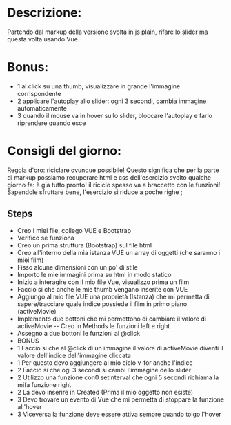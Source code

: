 # Descrizione:
Partendo dal markup della versione svolta in js plain, rifare lo slider ma questa volta usando Vue.



# Bonus: 
- 1 al click su una thumb, visualizzare in grande l'immagine corrispondente
- 2 applicare l'autoplay allo slider: ogni 3 secondi, cambia immagine automaticamente
- 3 quando il mouse va in hover sullo slider, bloccare l'autoplay e farlo riprendere quando esce

# Consigli del giorno:
Regola d'oro: riciclare ovunque possibile! Questo significa che per la parte di markup possiamo recuperare html e css dell'esercizio svolto qualche giorno fa: è già tutto pronto!
il riciclo spesso va a braccetto con le funzioni! Sapendole sfruttare bene, l'esercizio si riduce a poche righe ;

## Steps
- Creo i miei file, collego VUE e Bootstrap
- Verifico se funziona
- Creo un prima struttura (Bootstrap) sul file html
- Creo all'interno della mia istanza VUE un array di oggetti (che saranno i miei film)
- Fisso alcune dimensioni con un po' di stile
- Importo le mie immagini prima su html in modo statico
- Inizio a interagire con il mio file Vue, visualizzo prima un film
- Faccio si che anche le mie thumb vengano inserite con VUE
- Aggiungo al mio file VUE una proprietà (Istanza) che mi permetta di sapere/tracciare quale indice possiede il film in primo piano (activeMovie)
- Implemento due bottoni che mi permettono di cambiare il valore di activeMovie
-- Creo in Methods le funzioni left e right
- Assegno a due bottoni le funzioni al @click
- BONUS
 - 1 Faccio si che al @click di un immagine il valore di activeMovie diventi il valore dell'indice dell'immagine cliccata
 - 1 Per questo devo aggiungere al mio ciclo v-for anche l'indice
 - 2 Faccio si che ogi 3 secondi si cambi l'immagine dello slider
 - 2 Utilizzo una funzione con0 setInterval che ogni 5 secondi richiama la mifa funzione right
 - 2 La devo inserire in Created (Prima il mio oggetto non esiste)
 - 3 Devo trovare un evento di Vue che mi permetta di stoppare la funzione all'hover
 - 3 Viceversa la funzione deve essere attiva sempre quando tolgo l'hover